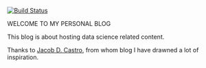 [![Build Status](https://travis-ci.org/BenoCharlo/benocharlo.github.io.svg?branch=master-source)](https://travis-ci.org/BenoCharlo/benocharlo.github.io)

WELCOME TO MY PERSONAL BLOG

This blog is about hosting data science related content.

Thanks to [Jacob D. Castro](https://jacobdcastro.com/), from whom blog I have drawned a lot of inspiration.
